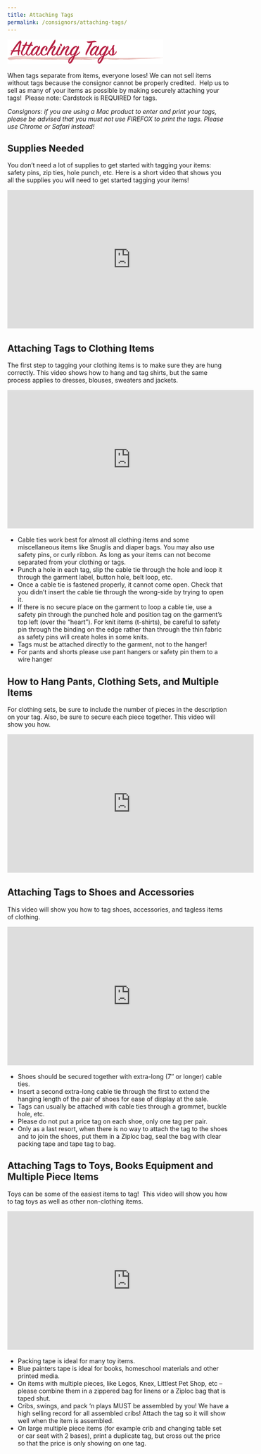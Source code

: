 ```yaml
---
title: Attaching Tags
permalink: /consignors/attaching-tags/
---
```


![Attaching Tags](/img/attaching_tags2.png "Preparing Your Items for Consignment")

When tags separate from items, everyone loses! We can not sell items without tags because the consignor cannot be properly credited.  Help us to sell as many of your items as possible by making securely attaching your tags!  Please note: Cardstock is REQUIRED for tags.

_Consignors: if you are using a Mac product to enter and print your tags, please be advised that you must not use FIREFOX to print the tags. Please use Chrome or Safari instead!_

## **Supplies Needed**

You don’t need a lot of supplies to get started with tagging your items: safety pins, zip ties, hole punch, etc. Here is a short video that shows you all the supplies you will need to get started tagging your items!

<iframe src="https://www.youtube.com/embed/YBSnBjYMWm4" width="560" height="315" frameborder="0" allowfullscreen="allowfullscreen"></iframe>

## **Attaching Tags to Clothing Items**

The first step to tagging your clothing items is to make sure they are hung correctly. This video shows how to hang and tag shirts, but the same process applies to dresses, blouses, sweaters and jackets.

<iframe width="560" height="315" src="https://www.youtube.com/embed/V0egNgaPlqA" frameborder="0" allow="accelerometer; autoplay; encrypted-media; gyroscope; picture-in-picture" allowfullscreen=""></iframe>

* Cable ties work best for almost all clothing items and some miscellaneous items like Snuglis and diaper bags. You may also use safety pins, or curly ribbon. As long as your items can not become separated from your clothing or tags.
* Punch a hole in each tag, slip the cable tie through the hole and loop it through the garment label, button hole, belt loop, etc.
* Once a cable tie is fastened properly, it cannot come open. Check that you didn’t insert the cable tie through the wrong-side by trying to open it.
* If there is no secure place on the garment to loop a cable tie, use a safety pin through the punched hole and position tag on the garment’s top left (over the “heart”). For knit items (t-shirts), be careful to safety pin through the binding on the edge rather than through the thin fabric as safety pins will create holes in some knits.
* Tags must be attached directly to the garment, not to the hanger!
* For pants and shorts please use pant hangers or safety pin them to a wire hanger

## **How to Hang Pants, Clothing Sets, and Multiple Items**

For clothing sets, be sure to include the number of pieces in the description on your tag. Also, be sure to secure each piece together. This video will show you how.

<iframe width="560" height="315" src="https://www.youtube.com/embed/GEK-1FiPY00" frameborder="0" allow="accelerometer; autoplay; encrypted-media; gyroscope; picture-in-picture" allowfullscreen=""></iframe>

## **Attaching Tags to Shoes and Accessories**

This video will show you how to tag shoes, accessories, and tagless items of clothing.

<iframe width="560" height="315" src="https://www.youtube.com/embed/ZUxYlnoshxQ" frameborder="0" allow="accelerometer; autoplay; encrypted-media; gyroscope; picture-in-picture" allowfullscreen=""></iframe>

* Shoes should be secured together with extra-long (7″ or longer) cable ties.
* Insert a second extra-long cable tie through the first to extend the hanging length of the pair of shoes for ease of display at the sale.
* Tags can usually be attached with cable ties through a grommet, buckle hole, etc.
* Please do not put a price tag on each shoe, only one tag per pair.
* Only as a last resort, when there is no way to attach the tag to the shoes and to join the shoes, put them in a Ziploc bag, seal the bag with clear packing tape and tape tag to bag.

## **Attaching Tags to Toys, Books Equipment and Multiple Piece Items**

Toys can be some of the easiest items to tag!  This video will show you how to tag toys as well as other non-clothing items.

<iframe width="560" height="315" src="https://www.youtube.com/embed/VOLZrSq3Lio" frameborder="0" allow="accelerometer; autoplay; encrypted-media; gyroscope; picture-in-picture" allowfullscreen=""></iframe>

* Packing tape is ideal for many toy items.
* Blue painters tape is ideal for books, homeschool materials and other printed media.
* On items with multiple pieces, like Legos, Knex, Littlest Pet Shop, etc – please combine them in a zippered bag for linens or a Ziploc bag that is taped shut.
* Cribs, swings, and pack ‘n plays MUST be assembled by you! We have a high selling record for all assembled cribs! Attach the tag so it will show well when the item is assembled.
* On large multiple piece items (for example crib and changing table set or car seat with 2 bases), print a duplicate tag, but cross out the price so that the price is only showing on one tag.
